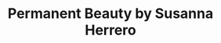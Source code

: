 ---
title: "Permanent Beauty by Susanna Herrero"
url: /nuernberg/permanent-beauty-by-susanna-herrero/
shop: Kosmetik
---